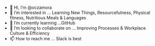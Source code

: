 - 👋 Hi, I’m @oczamora
- 👀 I’m interested in ... Learning New Things, Resourcefulness, Physical fitness, Nutritious Meals & Languages 
- 🌱 I’m currently learning ...GitHub
- 💞️ I’m looking to collaborate on ... Improving Processes & Workplace Culture & Efficiency
- 📫 How to reach me ... Slack is best 

<!---
oczamora/oczamora is a ✨ special ✨ repository because its `README.md` (this file) appears on your GitHub profile.
You can click the Preview link to take a look at your changes.
--->
